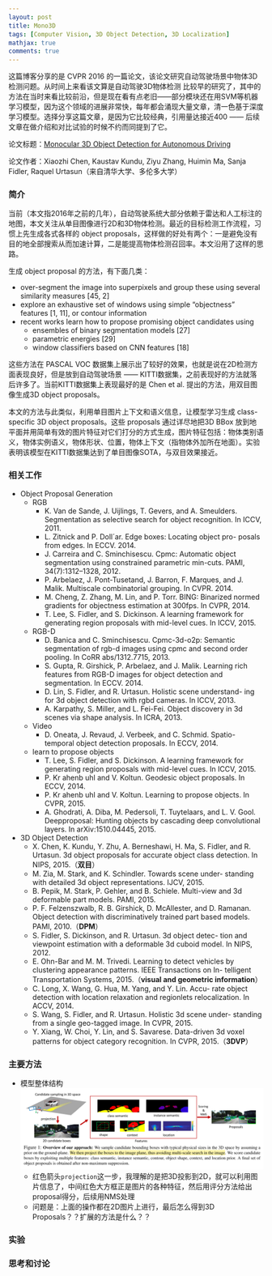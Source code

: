 ```yaml
---
layout: post
title: Mono3D
tags: [Computer Vision, 3D Object Detection, 3D Localization]
mathjax: true
comments: true
---
```


这篇博客分享的是 CVPR 2016 的一篇论文，该论文研究自动驾驶场景中物体3D检测问题。从时间上来看该文算是自动驾驶3D物体检测
比较早的研究了，其中的方法在当时来看比较前沿，但是现在看有点老旧——部分模块还在用SVM等机器学习模型，因为这个领域的进展非常快，每年都会涌现大量文章，清一色基于深度学习模型。选择分享这篇文章，是因为它比较经典，引用量达接近400 —— 后续文章在做介绍和对比试验的时候不约而同提到了它。

论文标题：[Monocular 3D Object Detection for Autonomous Driving](https://www.cv-foundation.org/openaccess/content_cvpr_2016/papers/Chen_Monocular_3D_Object_CVPR_2016_paper.pdf)

论文作者：Xiaozhi Chen, Kaustav Kundu, Ziyu Zhang, Huimin Ma, Sanja Fidler, Raquel Urtasun（来自清华大学、多伦多大学）

### 简介
当前（本文指2016年之前的几年），自动驾驶系统大部分依赖于雷达和人工标注的地图，本文关注从单目图像进行2D和3D物体检测。最近的目标检测工作流程，习惯上先生成各式各样的 object proposals，这样做的好处有两个：一是避免没有目的地全部搜索从而加速计算，二是能提高物体检测召回率。本文沿用了这样的思路。

生成 object proposal 的方法，有下面几类：
* over-segment the image into superpixels and group these using several similarity measures [45, 2]
* explore an exhaustive set of windows using simple “objectness” features [1, 11], or contour information
* recent works learn how to propose promising object candidates using
    * ensembles of binary segmentation models [27]
    * parametric energies [29]
    * window classifiers based on CNN features [18]

这些方法在 PASCAL VOC 数据集上展示出了较好的效果，也就是说在2D检测方面表现良好，但是放到自动驾驶场景 —— KITTI数据集，之前表现好的方法就落后许多了。当前KITTI数据集上表现最好的是 Chen et al. 提出的方法，用双目图像生成3D object proposals。

本文的方法与此类似，利用单目图片上下文和语义信息，让模型学习生成 class-specific 3D object proposals。这些 proposals 通过详尽地把3D BBox 放到地平面并用简单有效的图片特征对它们打分的方式生成，图片特征包括：物体类别语义，物体实例语义，物体形状、位置，物体上下文（指物体外加所在地面）。实验表明该模型在KITTI数据集达到了单目图像SOTA，与双目效果接近。

### 相关工作
* Object Proposal Generation
    * RGB
        * K. Van de Sande, J. Uijlings, T. Gevers, and A. Smeulders. Segmentation as selective search for object recognition. In ICCV, 2011.
        * L. Zitnick and P. Doll´ar. Edge boxes: Locating object pro- posals from edges. In ECCV. 2014.
        * J. Carreira and C. Sminchisescu. Cpmc: Automatic object segmentation using constrained parametric min-cuts. PAMI, 34(7):1312–1328, 2012.
        * P. Arbelaez, J. Pont-Tusetand, J. Barron, F. Marques, and J. Malik. Multiscale combinatorial grouping. In CVPR. 2014.
        * M. Cheng, Z. Zhang, M. Lin, and P. Torr. BING: Binarized normed gradients for objectness estimation at 300fps. In CVPR, 2014.
        * T. Lee, S. Fidler, and S. Dickinson. A learning framework for generating region proposals with mid-level cues. In ICCV, 2015.
    * RGB-D
        * D. Banica and C. Sminchisescu. Cpmc-3d-o2p: Semantic segmentation of rgb-d images using cpmc and second order pooling. In CoRR abs/1312.7715, 2013.
        * S. Gupta, R. Girshick, P. Arbelaez, and J. Malik. Learning rich features from RGB-D images for object detection and segmentation. In ECCV. 2014.
        * D. Lin, S. Fidler, and R. Urtasun. Holistic scene understand- ing for 3d object detection with rgbd cameras. In ICCV, 2013.
        * A. Karpathy, S. Miller, and L. Fei-Fei. Object discovery in 3d scenes via shape analysis. In ICRA, 2013.
    * Video
        * D. Oneata, J. Revaud, J. Verbeek, and C. Schmid. Spatio- temporal object detection proposals. In ECCV, 2014.
    * learn to propose objects
        * T. Lee, S. Fidler, and S. Dickinson. A learning framework for generating region proposals with mid-level cues. In ICCV, 2015.
        * P. Kr ahenb uhl and V. Koltun. Geodesic object proposals. In ECCV, 2014.
        * P. Kr ahenb uhl and V. Koltun. Learning to propose objects. In CVPR, 2015.
        * A. Ghodrati, A. Diba, M. Pedersoli, T. Tuytelaars, and L. V. Gool. Deepproposal: Hunting objects by cascading deep convolutional layers. In arXiv:1510.04445, 2015.
* 3D Object Detection
    * X. Chen, K. Kundu, Y. Zhu, A. Berneshawi, H. Ma, S. Fidler, and R. Urtasun. 3d object proposals for accurate object class detection. In NIPS, 2015.（**双目**）
    * M. Zia, M. Stark, and K. Schindler. Towards scene under- standing with detailed 3d object representations. IJCV, 2015.
    * B. Pepik, M. Stark, P. Gehler, and B. Schiele. Multi-view and 3d deformable part models. PAMI, 2015.
    * P. F. Felzenszwalb, R. B. Girshick, D. McAllester, and D. Ramanan. Object detection with discriminatively trained part based models. PAMI, 2010.（**DPM**）
    * S. Fidler, S. Dickinson, and R. Urtasun. 3d object detec- tion and viewpoint estimation with a deformable 3d cuboid model. In NIPS, 2012.
    * E. Ohn-Bar and M. M. Trivedi. Learning to detect vehicles by clustering appearance patterns. IEEE Transactions on In- telligent Transportation Systems, 2015.（**visual and geometric information**）
    * C. Long, X. Wang, G. Hua, M. Yang, and Y. Lin. Accu- rate object detection with location relaxation and regionlets relocalization. In ACCV, 2014.
    * S. Wang, S. Fidler, and R. Urtasun. Holistic 3d scene under- standing from a single geo-tagged image. In CVPR, 2015.
    * Y. Xiang, W. Choi, Y. Lin, and S. Savarese. Data-driven 3d voxel patterns for object category recognition. In CVPR, 2015.（**3DVP**）

### 主要方法
* 模型整体结构
    ![](../img/post/mono3d_architecture.png)
    - 红色箭头`projection`这一步，我理解的是把3D投影到2D，就可以利用图片信息了，中间红色大方框正是图片的各种特征，然后用评分方法给出proposal得分，后续用NMS处理
    - 问题是：上面的操作都在2D图片上进行，最后怎么得到3D Proposals？？扩展的方法是什么？？

### 实验

### 思考和讨论